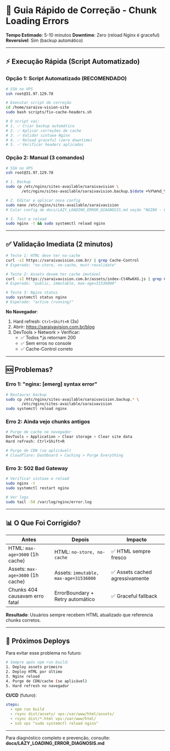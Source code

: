 # 🚨 Guia Rápido de Correção - Chunk Loading Errors

**Tempo Estimado**: 5-10 minutos
**Downtime**: Zero (reload Nginx é graceful)
**Reversível**: Sim (backup automático)

---

## ⚡ Execução Rápida (Script Automatizado)

### Opção 1: Script Automatizado (RECOMENDADO)

```bash
# SSH no VPS
ssh root@31.97.129.78

# Executar script de correção
cd /home/saraiva-vision-site
sudo bash scripts/fix-cache-headers.sh

# O script vai:
# 1. ✅ Criar backup automático
# 2. ✅ Aplicar correções de cache
# 3. ✅ Validar sintaxe Nginx
# 4. ✅ Reload graceful (zero downtime)
# 5. ✅ Verificar headers aplicados
```

### Opção 2: Manual (3 comandos)

```bash
# SSH no VPS
ssh root@31.97.129.78

# 1. Backup
sudo cp /etc/nginx/sites-available/saraivavision \
       /etc/nginx/sites-available/saraivavision.backup.$(date +%Y%m%d_%H%M%S)

# 2. Editar e aplicar nova config
sudo nano /etc/nginx/sites-available/saraivavision
# Colar config de docs/LAZY_LOADING_ERROR_DIAGNOSIS.md seção "NGINX - Cache Headers"

# 3. Test e reload
sudo nginx -t && sudo systemctl reload nginx
```

---

## ✅ Validação Imediata (2 minutos)

```bash
# Teste 1: HTML deve ter no-cache
curl -sI https://saraivavision.com.br/ | grep Cache-Control
# Esperado: "no-store, no-cache, must-revalidate"

# Teste 2: Assets devem ter cache imutável
curl -sI https://saraivavision.com.br/assets/index-Ct4Rw6XG.js | grep Cache-Control
# Esperado: "public, immutable, max-age=31536000"

# Teste 3: Nginx status
sudo systemctl status nginx
# Esperado: "active (running)"
```

**No Navegador**:
1. Hard refresh: `Ctrl+Shift+R` (3x)
2. Abrir: https://saraivavision.com.br/blog
3. DevTools > Network > Verificar:
   - ✅ Todos *.js retornam 200
   - ✅ Sem erros no console
   - ✅ Cache-Control correto

---

## 🆘 Problemas?

### Erro 1: "nginx: [emerg] syntax error"
```bash
# Restaurar backup
sudo cp /etc/nginx/sites-available/saraivavision.backup.* \
       /etc/nginx/sites-available/saraivavision
sudo systemctl reload nginx
```

### Erro 2: Ainda vejo chunks antigos
```bash
# Purge de cache no navegador
DevTools > Application > Clear storage > Clear site data
Hard refresh: Ctrl+Shift+R

# Purge de CDN (se aplicável)
# Cloudflare: Dashboard > Caching > Purge Everything
```

### Erro 3: 502 Bad Gateway
```bash
# Verificar sintaxe e reload
sudo nginx -t
sudo systemctl restart nginx

# Ver logs
sudo tail -50 /var/log/nginx/error.log
```

---

## 📊 O Que Foi Corrigido?

| Antes | Depois | Impacto |
|-------|--------|---------|
| HTML: `max-age=3600` (1h cache) | HTML: `no-store, no-cache` | ✅ HTML sempre fresco |
| Assets: `max-age=3600` (1h cache) | Assets: `immutable, max-age=31536000` | ✅ Assets cached agressivamente |
| Chunks 404 causavam erro fatal | ErrorBoundary + Retry automático | ✅ Graceful fallback |

**Resultado**: Usuários sempre recebem HTML atualizado que referencia chunks corretos.

---

## 🎯 Próximos Deploys

Para evitar esse problema no futuro:

```bash
# Sempre após npm run build:
1. Deploy assets primeiro
2. Deploy HTML por último
3. Nginx reload
4. Purge de CDN/cache (se aplicável)
5. Hard refresh no navegador
```

**CI/CD** (futuro):
```yaml
steps:
  - npm run build
  - rsync dist/assets/ vps:/var/www/html/assets/
  - rsync dist/*.html vps:/var/www/html/
  - ssh vps "sudo systemctl reload nginx"
```

---

Para diagnóstico completo e prevenção, consulte: **docs/LAZY_LOADING_ERROR_DIAGNOSIS.md**